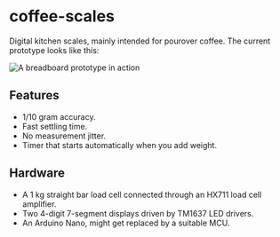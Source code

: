 # coffee-scales
Digital kitchen scales, mainly intended for pourover coffee. The current prototype looks like this:

![A breadboard prototype in action](https://i.imgur.com/adS17tX.jpg)

## Features
* 1/10 gram accuracy.
* Fast settling time.
* No measurement jitter.
* Timer that starts automatically when you add weight.

## Hardware
* A 1 kg straight bar load cell connected through an HX711 load cell amplifier.
* Two 4-digit 7-segment displays driven by TM1637 LED drivers.
* An Arduino Nano, might get replaced by a suitable MCU.

